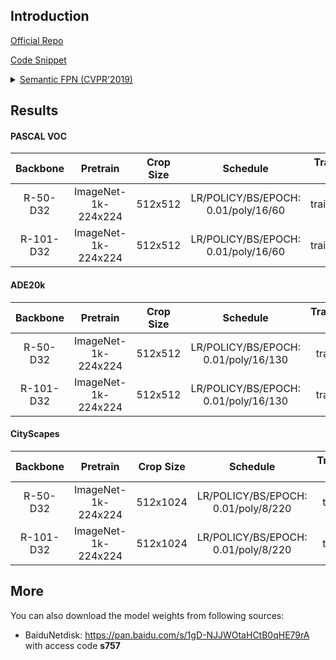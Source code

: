 ## Introduction

<a href="https://github.com/facebookresearch/detectron2">Official Repo</a>

<a href="https://github.com/SegmentationBLWX/sssegmentation/blob/main/ssseg/modules/models/segmentors/semanticfpn/semanticfpn.py">Code Snippet</a>

<details>
<summary align="left"><a href="https://arxiv.org/pdf/1901.02446.pdf">Semantic FPN (CVPR'2019)</a></summary>

```latex
@article{Kirillov_2019,
    title={Panoptic Feature Pyramid Networks},
    ISBN={9781728132938},
    url={http://dx.doi.org/10.1109/CVPR.2019.00656},
    DOI={10.1109/cvpr.2019.00656},
    journal={2019 IEEE/CVF Conference on Computer Vision and Pattern Recognition (CVPR)},
    publisher={IEEE},
    author={Kirillov, Alexander and Girshick, Ross and He, Kaiming and Dollar, Piotr},
    year={2019},
    month={Jun}
}
```

</details>


## Results

#### PASCAL VOC

| Backbone  | Pretrain               | Crop Size  | Schedule                             | Train/Eval Set  | mIoU   | Download                                                                                                                                                                                                                                                                                                                                                                                                         |
| :-:       | :-:                    | :-:        | :-:                                  | :-:             | :-:    | :-:                                                                                                                                                                                                                                                                                                                                                                                                              |
| R-50-D32  | ImageNet-1k-224x224    | 512x512    | LR/POLICY/BS/EPOCH: 0.01/poly/16/60  | trainaug/val    | 70.88% | [cfg](https://raw.githubusercontent.com/SegmentationBLWX/sssegmentation/main/ssseg/configs/semanticfpn/semanticfpn_resnet50os32_voc.py) &#124; [model](https://github.com/SegmentationBLWX/modelstore/releases/download/ssseg_semanticfpn/semanticfpn_resnet50os32_voc.pth) &#124; [log](https://github.com/SegmentationBLWX/modelstore/releases/download/ssseg_semanticfpn/semanticfpn_resnet50os32_voc.log)    |
| R-101-D32 | ImageNet-1k-224x224    | 512x512    | LR/POLICY/BS/EPOCH: 0.01/poly/16/60  | trainaug/val    | 72.51% | [cfg](https://raw.githubusercontent.com/SegmentationBLWX/sssegmentation/main/ssseg/configs/semanticfpn/semanticfpn_resnet101os32_voc.py) &#124; [model](https://github.com/SegmentationBLWX/modelstore/releases/download/ssseg_semanticfpn/semanticfpn_resnet101os32_voc.pth) &#124; [log](https://github.com/SegmentationBLWX/modelstore/releases/download/ssseg_semanticfpn/semanticfpn_resnet101os32_voc.log) |

#### ADE20k

| Backbone  | Pretrain               | Crop Size  | Schedule                             | Train/Eval Set  | mIoU   | Download                                                                                                                                                                                                                                                                                                                                                                                                                  |
| :-:       | :-:                    | :-:        | :-:                                  | :-:             | :-:    | :-:                                                                                                                                                                                                                                                                                                                                                                                                                       |
| R-50-D32  | ImageNet-1k-224x224    | 512x512    | LR/POLICY/BS/EPOCH: 0.01/poly/16/130 | train/val       | 38.16% | [cfg](https://raw.githubusercontent.com/SegmentationBLWX/sssegmentation/main/ssseg/configs/semanticfpn/semanticfpn_resnet50os32_ade20k.py) &#124; [model](https://github.com/SegmentationBLWX/modelstore/releases/download/ssseg_semanticfpn/semanticfpn_resnet50os32_ade20k.pth) &#124; [log](https://github.com/SegmentationBLWX/modelstore/releases/download/ssseg_semanticfpn/semanticfpn_resnet50os32_ade20k.log)    |
| R-101-D32 | ImageNet-1k-224x224    | 512x512    | LR/POLICY/BS/EPOCH: 0.01/poly/16/130 | train/val       | 39.85% | [cfg](https://raw.githubusercontent.com/SegmentationBLWX/sssegmentation/main/ssseg/configs/semanticfpn/semanticfpn_resnet101os32_ade20k.py) &#124; [model](https://github.com/SegmentationBLWX/modelstore/releases/download/ssseg_semanticfpn/semanticfpn_resnet101os32_ade20k.pth) &#124; [log](https://github.com/SegmentationBLWX/modelstore/releases/download/ssseg_semanticfpn/semanticfpn_resnet101os32_ade20k.log) |

#### CityScapes

| Backbone  | Pretrain               | Crop Size  | Schedule                             | Train/Eval Set  | mIoU   | Download                                                                                                                                                                                                                                                                                                                                                                                                                              |
| :-:       | :-:                    | :-:        | :-:                                  | :-:             | :-:    | :-:                                                                                                                                                                                                                                                                                                                                                                                                                                   |
| R-50-D32  | ImageNet-1k-224x224    | 512x1024   | LR/POLICY/BS/EPOCH: 0.01/poly/8/220  | train/val       | 76.09% | [cfg](https://raw.githubusercontent.com/SegmentationBLWX/sssegmentation/main/ssseg/configs/semanticfpn/semanticfpn_resnet50os32_cityscapes.py) &#124; [model](https://github.com/SegmentationBLWX/modelstore/releases/download/ssseg_semanticfpn/semanticfpn_resnet50os32_cityscapes.pth) &#124; [log](https://github.com/SegmentationBLWX/modelstore/releases/download/ssseg_semanticfpn/semanticfpn_resnet50os32_cityscapes.log)    |
| R-101-D32 | ImageNet-1k-224x224    | 512x1024   | LR/POLICY/BS/EPOCH: 0.01/poly/8/220  | train/val       | 76.39% | [cfg](https://raw.githubusercontent.com/SegmentationBLWX/sssegmentation/main/ssseg/configs/semanticfpn/semanticfpn_resnet101os32_cityscapes.py) &#124; [model](https://github.com/SegmentationBLWX/modelstore/releases/download/ssseg_semanticfpn/semanticfpn_resnet101os32_cityscapes.pth) &#124; [log](https://github.com/SegmentationBLWX/modelstore/releases/download/ssseg_semanticfpn/semanticfpn_resnet101os32_cityscapes.log) |


## More

You can also download the model weights from following sources:

- BaiduNetdisk: https://pan.baidu.com/s/1gD-NJJWOtaHCtB0qHE79rA with access code **s757**